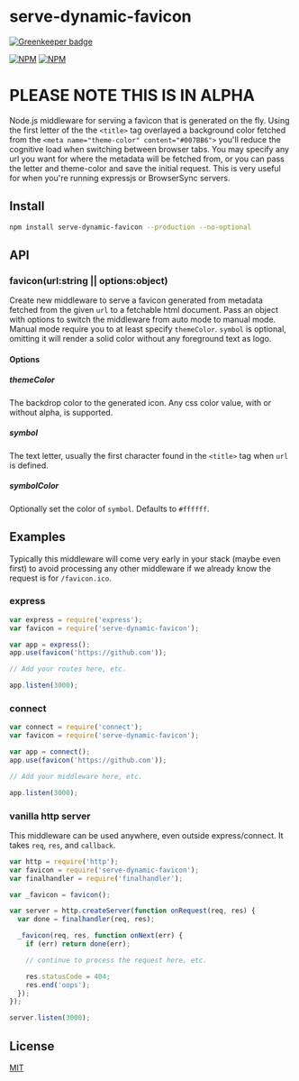 # serve-dynamic-favicon

[![Greenkeeper badge](https://badges.greenkeeper.io/stipsan/serve-dynamic-favicon.svg)](https://greenkeeper.io/)

[![NPM](https://nodei.co/npm/serve-dynamic-favicon.png?downloads=true)](https://www.npmjs.com/package/serve-dynamic-favicon)
[![NPM](https://nodei.co/npm-dl/serve-dynamic-favicon.png?months=3&height=2)](https://nodei.co/npm/serve-dynamic-favicon/)

# PLEASE NOTE THIS IS IN ALPHA

Node.js middleware for serving a favicon that is generated on the fly.
Using the first letter of the the `<title>` tag overlayed a background color fetched from the `<meta name="theme-color" content="#007BB6">` you'll reduce the cognitive load when switching between browser tabs.
You may specify any url you want for where the metadata will be fetched from, or you can pass the letter and theme-color and save the initial request.
This is very useful for when you're running expressjs or BrowserSync servers.

## Install

```bash
npm install serve-dynamic-favicon --production --no-optional
```

## API

### favicon(url:string || options:object)

Create new middleware to serve a favicon generated from metadata fetched from the given `url` to a fetchable html document.
Pass an object with options to switch the middleware from auto mode to manual mode. Manual mode require you to at least specify `themeColor`. `symbol` is optional, omitting it will render a solid color without any foreground text as logo.

#### Options

##### themeColor

The backdrop color to the generated icon. Any css color value, with or without alpha, is supported.

##### symbol

The text letter, usually the first character found in the `<title>` tag when `url` is defined.

##### symbolColor

Optionally set the color of `symbol`. Defaults to `#ffffff`.

## Examples

Typically this middleware will come very early in your stack (maybe even first)
to avoid processing any other middleware if we already know the request is for
`/favicon.ico`.

### express

```javascript
var express = require('express');
var favicon = require('serve-dynamic-favicon');

var app = express();
app.use(favicon('https://github.com'));

// Add your routes here, etc.

app.listen(3000);
```

### connect

```javascript
var connect = require('connect');
var favicon = require('serve-dynamic-favicon');

var app = connect();
app.use(favicon('https://github.com'));

// Add your middleware here, etc.

app.listen(3000);
```

### vanilla http server

This middleware can be used anywhere, even outside express/connect. It takes
`req`, `res`, and `callback`.

```javascript
var http = require('http');
var favicon = require('serve-dynamic-favicon');
var finalhandler = require('finalhandler');

var _favicon = favicon();

var server = http.createServer(function onRequest(req, res) {
  var done = finalhandler(req, res);

  _favicon(req, res, function onNext(err) {
    if (err) return done(err);

    // continue to process the request here, etc.

    res.statusCode = 404;
    res.end('oops');
  });
});

server.listen(3000);
```

## License

[MIT](LICENSE)
